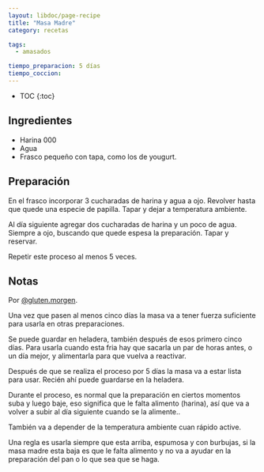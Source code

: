 ```yaml
---
layout: libdoc/page-recipe
title: "Masa Madre"
category: recetas 

tags: 
  - amasados

tiempo_preparacion: 5 días
tiempo_coccion: 
---
```


* TOC
{:toc}

## Ingredientes

* Harina 000
* Agua
* Frasco pequeño con tapa, como los de yougurt.

## Preparación

En el frasco incorporar 3 cucharadas de harina y agua a ojo. Revolver hasta que
quede una especie de papilla. Tapar y dejar a temperatura ambiente.

Al día siguiente agregar dos cucharadas de harina y un poco de agua. Siempre a
ojo, buscando que quede espesa la preparación. Tapar y reservar.

Repetir este proceso al menos 5 veces.

## Notas
Por [@gluten.morgen](https://www.instagram.com/gluten.morgen/).

Una vez que pasen al menos cinco días la masa va a tener fuerza suficiente para
usarla en otras preparaciones.

Se puede guardar en heladera, también después de esos primero cinco días. Para
usarla cuando esta fria hay que sacarla un par de horas antes, o un día mejor, y
alimentarla para que vuelva a reactivar.

Después de que se realiza el proceso por 5 días la masa va a estar lista para
usar. Recién ahí puede guardarse en la heladera.

Durante el proceso, es normal que la preparación en ciertos momentos suba y
luego baje, eso significa que le falta alimento (harina), así que va a volver a
subir al día siguiente cuando se la alimente..

También va a depender de la temperatura ambiente cuan rápido active.

Una regla es usarla siempre que esta arriba, espumosa y con burbujas, si la masa
madre esta baja es que le falta alimento y no va a ayudar en la preparación del
pan o lo que sea que se haga.
